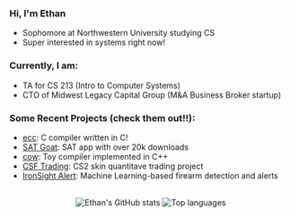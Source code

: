 ### Hi, I'm Ethan
- Sophomore at Northwestern University studying CS
- Super interested in systems right now!
### Currently, I am:
- TA for CS 213 (Intro to Computer Systems)
- CTO of Midwest Legacy Capital Group (M&A Business Broker startup)
### Some Recent Projects (check them out!!):
- [ecc](https://github.com/ethan-prime/ecc): C compiler written in C!
- [SAT Goat](https://github.com/ethan-prime/SAT-Goat): SAT app with over 20k downloads
- [cow](https://github.com/ethan-prime/cow): Toy compiler implemented in C++
- [CSF Trading](https://github.com/ethan-prime/csf-trading): CS2 skin quantitave trading project
- [IronSight Alert](https://github.com/ethan-prime/IronSight-Alert): Machine Learning-based firearm detection and alerts
<br>
<div align="center">
<img alt="Ethan's GitHub stats" src="https://github-readme-stats.vercel.app/api?username=ethan-prime&layout=compact&show_icons=true&hide_title=true&hide_rank=true&theme=dracula"/>
<img alt="Top languages" src="https://github-readme-stats.vercel.app/api/top-langs/?username=ethan-prime&layout=compact&&langs_count=6&theme=dracula&hide=jupyter%20notebook"/>
</div>
